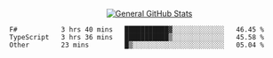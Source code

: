 <p align="center">
  <a href="https://github.com/AndyDevv">
    <img src="https://github-readme-stats.vercel.app/api?username=AndyDevv&custom_title=General%20GitHub%20Stats&theme=aura_dark" alt="General GitHub Stats">
  </a>
</p>

<!--START_SECTION:waka-->

```text
F#           3 hrs 40 mins   ███████████▓░░░░░░░░░░░░░   46.45 %
TypeScript   3 hrs 36 mins   ███████████▒░░░░░░░░░░░░░   45.58 %
Other        23 mins         █▒░░░░░░░░░░░░░░░░░░░░░░░   05.04 %
```

<!--END_SECTION:waka-->
